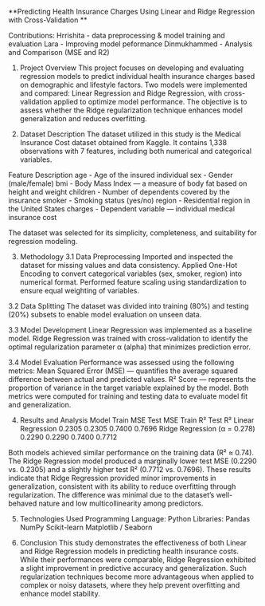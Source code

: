 **Predicting Health Insurance Charges Using Linear and Ridge Regression with Cross-Validation
**

Contributions:
Hrrishita - data preprocessing & model training and evaluation
Lara - Improving model peformance
Dinmukhammed - Analysis and Comparison (MSE and R2)

1. Project Overview
This project focuses on developing and evaluating regression models to predict individual health insurance charges based on demographic and lifestyle factors.
Two models were implemented and compared: Linear Regression and Ridge Regression, with cross-validation applied to optimize model performance.
The objective is to assess whether the Ridge regularization technique enhances model generalization and reduces overfitting.

2. Dataset Description
The dataset utilized in this study is the Medical Insurance Cost dataset obtained from Kaggle.
It contains 1,338 observations with 7 features, including both numerical and categorical variables.

Feature	Description
age -	Age of the insured individual
sex - Gender (male/female)
bmi - Body Mass Index — a measure of body fat based on height and weight
children - Number of dependents covered by the insurance
smoker - Smoking status (yes/no)
region - Residential region in the United States
charges - Dependent variable — individual medical insurance cost

The dataset was selected for its simplicity, completeness, and suitability for regression modeling.

3. Methodology
3.1 Data Preprocessing
Imported and inspected the dataset for missing values and data consistency.
Applied One-Hot Encoding to convert categorical variables (sex, smoker, region) into numerical format.
Performed feature scaling using standardization to ensure equal weighting of variables.

3.2 Data Splitting
The dataset was divided into training (80%) and testing (20%) subsets to enable model evaluation on unseen data.

3.3 Model Development
Linear Regression was implemented as a baseline model.
Ridge Regression was trained with cross-validation to identify the optimal regularization parameter α (alpha) that minimizes prediction error.

3.4 Model Evaluation
Performance was assessed using the following metrics:
Mean Squared Error (MSE) — quantifies the average squared difference between actual and predicted values.
R² Score — represents the proportion of variance in the target variable explained by the model.
Both metrics were computed for training and testing data to evaluate model fit and generalization.

4. Results and Analysis
Model	Train MSE	Test MSE	Train R²	Test R²
Linear Regression	0.2305	0.2305	0.7400	0.7696
Ridge Regression (α = 0.278)	0.2290	0.2290	0.7400	0.7712

Both models achieved similar performance on the training data (R² ≈ 0.74).
The Ridge Regression model produced a marginally lower test MSE (0.2290 vs. 0.2305) and a slightly higher test R² (0.7712 vs. 0.7696).
These results indicate that Ridge Regression provided minor improvements in generalization, consistent with its ability to reduce overfitting through regularization.
The difference was minimal due to the dataset’s well-behaved nature and low multicollinearity among predictors.

5. Technologies Used
Programming Language: Python
Libraries:
Pandas
NumPy
Scikit-learn
Matplotlib / Seaborn

6. Conclusion
This study demonstrates the effectiveness of both Linear and Ridge Regression models in predicting health insurance costs.
While their performances were comparable, Ridge Regression exhibited a slight improvement in predictive accuracy and generalization.
Such regularization techniques become more advantageous when applied to complex or noisy datasets, where they help prevent overfitting and enhance model stability.
